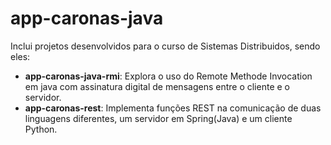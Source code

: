 # app-caronas-java
Inclui projetos desenvolvidos para o curso de Sistemas Distribuidos, sendo eles:
- **app-caronas-java-rmi**: Explora o uso do Remote Methode Invocation em java com assinatura digital de mensagens entre o cliente e o servidor.
- **app-caronas-rest**: Implementa funções REST na comunicação de duas linguagens diferentes, um servidor em Spring(Java) e um cliente Python.
